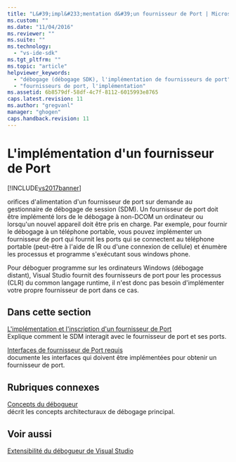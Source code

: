 ```yaml
---
title: "L&#39;impl&#233;mentation d&#39;un fournisseur de Port | Microsoft Docs"
ms.custom: ""
ms.date: "11/04/2016"
ms.reviewer: ""
ms.suite: ""
ms.technology: 
  - "vs-ide-sdk"
ms.tgt_pltfrm: ""
ms.topic: "article"
helpviewer_keywords: 
  - "débogage (débogage SDK), l'implémentation de fournisseurs de port"
  - "fournisseurs de port, l'implémentation"
ms.assetid: 6b8579df-58df-4c7f-8112-6015993e8765
caps.latest.revision: 11
ms.author: "gregvanl"
manager: "ghogen"
caps.handback.revision: 11
---
```

# L&#39;impl&#233;mentation d&#39;un fournisseur de Port
[!INCLUDE[vs2017banner](../../code-quality/includes/vs2017banner.md)]

orifices d'alimentation d'un fournisseur de port sur demande au gestionnaire de débogage de session \(SDM\).  Un fournisseur de port doit être implémenté lors de le débogage à non\-DCOM un ordinateur ou lorsqu'un nouvel appareil doit être pris en charge.  Par exemple, pour fournir le débogage à un téléphone portable, vous pouvez implémenter un fournisseur de port qui fournit les ports qui se connectent au téléphone portable \(peut\-être à l'aide de IR ou d'une connexion de cellule\) et énumère les processus et programme s'exécutant sous windows phone.  
  
 Pour déboguer programme sur les ordinateurs Windows \(débogage distant\), Visual Studio fournit des fournisseurs de port pour les processus \(CLR\) du common langage runtime, il n'est donc pas besoin d'implémenter votre propre fournisseur de port dans ce cas.  
  
## Dans cette section  
 [L'implémentation et l'inscription d'un fournisseur de Port](../../extensibility/debugger/implementing-and-registering-a-port-supplier.md)  
 Explique comment le SDM interagit avec le fournisseur de port et ses ports.  
  
 [Interfaces de fournisseur de Port requis](../../extensibility/debugger/required-port-supplier-interfaces.md)  
 documente les interfaces qui doivent être implémentées pour obtenir un fournisseur de port.  
  
## Rubriques connexes  
 [Concepts du débogueur](../../extensibility/debugger/debugger-concepts.md)  
 décrit les concepts architecturaux de débogage principal.  
  
## Voir aussi  
 [Extensibilité du débogueur de Visual Studio](../../extensibility/debugger/visual-studio-debugger-extensibility.md)